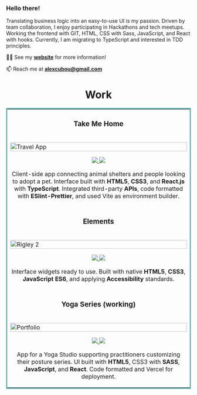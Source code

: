 ### Hello there!

Translating business logic into an easy-to-use UI is my passion. Driven by team collaboration, I enjoy participating in Hackathons and tech meetups. Working the frontend with GIT, HTML, CSS with Sass, JavaScript, and React with hooks. Currently, I am migrating to TypeScript and interested in TDD principles.

👨‍💻 See my <strong>[website](https://alexcumplido.github.io/portfolio/)</strong> for more information!

📫 Reach me at <strong>alexcubou@gmail.com</strong>

<h1 align="center">Work</h1>
<table bordercolor="#66b2b2">
  <tr>
    <td width="100%" valign="top">
      <h3 align="center">Take Me Home</h3>
        <br />
        <a target="_blank" href="https://takeme-home.vercel.app/">
            <img src="https://alexcumplido.github.io/portfolio/images/pets.PNG" width="100%" alt="Travel App"/>
        </a>
        <br />
        <p align="center">   
          <a href="https://github.com/alexcumplido/takemeHome#take-me-home" target="_blank">
            <img src="https://img.shields.io/static/v1?label=&message=REPO&color=23555f&style=plastic&logo=github&logo-color=white"/>
          </a>  
          <a href="https://takeme-home.vercel.app/" target="_blank">
            <img src="https://img.shields.io/static/v1?label=&message=WEBSITE&color=cdf998&style=plastic&logo=&logo-color=white"/>
          </a>
        </p>
        <p align="center">Client-side app connecting animal shelters and people looking to adopt a pet. Interface built with <strong>HTML5</strong>, <strong>CSS3</strong>, and <strong>React.js</strong> with <strong>TypeScript</strong>. Integrated third-party <strong>APIs</strong>, code formatted with <strong>ESlint-Prettier</strong>, and used Vite as environment builder.
        </p>
    </td>
    </tr>
    <tr>
      <td width="100%" valign="top">
        <h3 align="center">Elements</h3>
        <br />
        <a target="_blank" href="https://alexcumplido.github.io/frontend-projects/">
          <img src="https://alexcumplido.github.io/portfolio/images/elements.PNG" width="100%"  alt="Rigley 2"/>
        </a>
        <br />
        <p align="center">
          <a href="https://github.com/alexcumplido/frontend-projects#elements" target="_blank">
            <img src="https://img.shields.io/static/v1?label=&message=REPO&color=23555f&style=plastic&logo=github&logo-color=white"/>
          </a>
          <a href="https://alexcumplido.github.io/frontend-projects/" target="_blank">
            <img src="https://img.shields.io/static/v1?label=&message=WEBSITE&color=cdf998&style=plastic&logo=&logo-color=white"/>
          </a>
        </p>
        <p align="center">
          Interface widgets ready to use. Built with native <strong>HTML5</strong>, <strong>CSS3</strong>, <strong>JavaScript ES6</strong>, and applying <strong>Accessibility</strong> standards.
        </p>
      </td>
    </tr>
    <tr>
      <td width="100%" valign="top">
        <h3 align="center">Yoga Series (working)</h3>
        <br />
          <a target="_blank" href="https://yogaseries.vercel.app/">
            <img src="https://alexcumplido.github.io/portfolio/images/yourYoga.png" width="100%" alt="Portfolio"/>
          </a>
        <br />
          <p align="center">
              <a href="https://github.com/alexcumplido/yogaSeries#yoga-series" target="_blank">
                  <img src="https://img.shields.io/static/v1?label=&message=REPO&color=23555f&style=plastic&logo=github&logo-color=white"/>
              </a>
              <a href="https://yogaseries.vercel.app/" target="_blank">
                  <img src="https://img.shields.io/static/v1?label=&message=WEBSITE&color=cdf998&style=plastic&logo=&logo-color=white"/>
              </a>
        </p>
          <p align="center">App for a Yoga Studio supporting practitioners customizing their posture series. UI built with <strong>HTML5</strong>, CSS3 with <strong>SASS</strong>, <strong>JavaScript</strong>, and <strong>React</strong>. Code formatted and Vercel for deployment.</p>
      </td>
    </tr>
</table>





